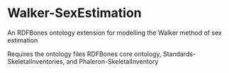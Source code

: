 # Walker-SexEstimation
An RDFBones ontology extension for modelling the Walker method of sex estimation

Requires the ontology files RDFBones core ontology, Standards-SkeletalInventories, and Phaleron-SkeletalInventory
